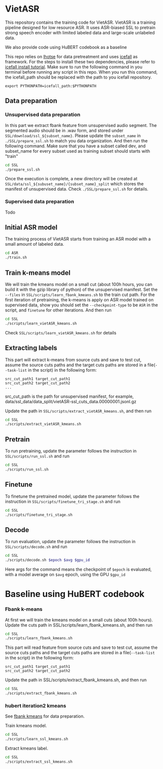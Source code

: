 # VietASR

This repository contains the training code for VietASR.
VietASR is a training pipeline designed for low resource ASR. It uses ASR-biased SSL to pretrain strong speech encoder with limited labeled data and large-scale unlabeled data. 

We also provide code using HuBERT codebook as a baseline

 This repo relies on [lhotse](https://github.com/lhotse-speech/lhotse) for data pretreatment and uses [icefall](https://github.com/k2-fsa/icefall) as framework. For the steps to install these two dependencies, please refer to [icefall install tutorial](https://k2-fsa.github.io/icefall/installation/index.html). Make sure to run the following command in you terminal before running any script in this repo. When you run this command, the icefall_path should be replaced with the path to you icefall repository.
 ```shell
 export PYTHONPATH=icefall_path:$PYTHONPATH
 ```
 

## Data preparation
### Unsupervised data preparation
In this part we extract fbank feature from unsupervised audio segment. The segmented audio should be in .wav form, and stored under ```SSL/download/ssl_${subset_name}```. Please update the   ```subset_name``` in ```./SSL/prepare_ssl.sh``` to match you data organization. And then run the following command. Make sure that you have a subset called dev, and subset_name for every subset used as training subset should starts with "train"
```bash
cd SSL
./prepare_ssl.sh
```
Once the execution is complete, a new directory will be created at  ```SSL/data/ssl_${subuset_name}/{subset_name}_split``` which stores the manifest of unsupervised data.
Check ```./SSL/prepare_ssl.sh``` for details.
### Supervised data preparation
Todo

## Initial ASR model
The training process of VietASR starts from training an ASR model with a small amount of labeled data.
```bash
cd ASR
./train.sh
```

## Train k-means model
We will train the kmeans model on a small cut (about 100h hours, you can build it with the gzip library of python) of the unsupervised manifest. Set the ```--files``` in ```SSL/scripts/learn_fbank_kmeans.sh``` to the train cut path. For the first iteration of pretraining, the k-means is apply on ASR model trained on supervised data, show you should set the ```--checkpoint-type``` to be ```ASR``` in the script, and ```finetune``` for other iterations. And then run

```bash
cd SSL
./scripts/learn_vietASR_kmeans.sh
```

Check ```SSL/scripts/learn_vietASR_kmeans.sh``` for details


## Extracting labels

This part will extract k-means from source cuts and save to test cut, assume the source cuts paths and the target cuts paths are stored in a file(```--task-list``` in the script) in the following form:
```
src_cut_path1 target_cut_path1
src_cut_path2 target_cut_path2
...
```
src_cut_path is the path for unsupervised manifest, for example, data/ssl_data/data_split/vietASR-ssl_cuts_data.00000001.jsonl.gz

Update the path in ```SSL/scripts/extract_vietASR_kmeans.sh```, and then run
```bash
cd SSL
./scripts/extract_vietASR_kmeans.sh
```

## Pretrain
To run pretraining, update the parameter follows the instruction in ```SSL/scripts/run_ssl.sh``` and run
```bash
cd SSL
./scripts/run_ssl.sh
```
## Finetune
To finetune the pretrained model, update the parameter follows the instruction in ```SSL/scripts/finetune_tri_stage.sh``` and run
```bash
cd SSL
./scripts/finetune_tri_stage.sh
```
## Decode
To run evaluation, update the parameter follows the instruction in ```SSL/scripts/decode.sh``` and run
```bash
cd SSL
./scripts/decode.sh $epoch $avg $gpu_id
```
Here args for the command means the checkpoint of ```$epoch``` is evaluated, with a model average on ```$avg``` epoch, using the GPU ```$gpu_id```

# Baseline using HuBERT codebook
### Fbank k-means
At first we will train the kmeans model on a small cuts (about 100h hours). Update the cuts path in SSL/scripts/learn_fbank_kmeans.sh, and then run
```bash
cd SSL
./scripts/learn_fbank_kmeans.sh
```
This part will read feature from source cuts and save to test cut, assume the source cuts paths and the target cuts paths are stored in a file(```--task-list``` in the script) in the following form:
```
src_cut_path1 target_cut_path1
src_cut_path2 target_cut_path2
```
Update the path in SSL/scripts/extract_fbank_kmeans.sh, and then run
```bash
cd SSL
./scripts/extract_fbank_kmeans.sh
```
### hubert iteration2 kmeans
See [fbank kmeans](#fbank-kmeans) for data preparation.

Train kmeans model.
```bash
cd SSL
./scripts/learn_ssl_kmeans.sh
```
Extract kmeans label.
```bash
cd SSL
./scripts/extract_ssl_kmeans.sh
```